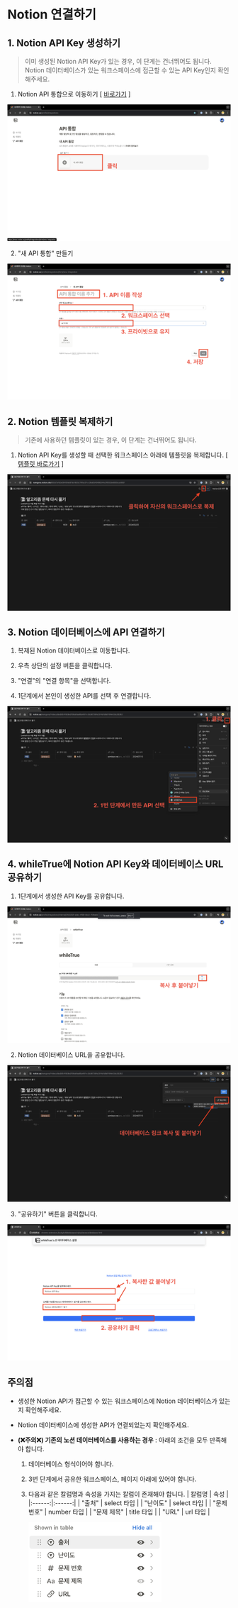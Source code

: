 # Notion 연결하기

## 1. Notion API Key 생성하기

> 이미 생성된 Notion API Key가 있는 경우, 이 단계는 건너뛰어도 됩니다.
> Notion 데이터베이스가 있는 워크스페이스에 접근할 수 있는 API Key인지 확인해주세요.

1. Notion API 통합으로 이동하기 [ [바로가기](https://www.notion.so/profile/integrations) ]

![Notion API 통합으로 이동](./docs/guide-screenshots/guide-1.png)

2. "새 API 통합" 만들기

![새 API 통합 만들기](./docs/guide-screenshots/guide-2.png)

## 2. Notion 템플릿 복제하기

> 기존에 사용하던 템플릿이 있는 경우, 이 단계는 건너뛰어도 됩니다.

1. Notion API Key를 생성할 때 선택한 워크스페이스 아래에 템플릿을 복제합니다. [ [템플릿 바로가기](https://modisfive.notion.site/603d7afd2e3040feb97bb1830c791bc5?v=28a0546466244c3f9032e0850cce092f&pvs=4) ]

![템플릿 복제](./docs/guide-screenshots/guide-3.png)

## 3. Notion 데이터베이스에 API 연결하기

1. 복제된 Notion 데이터베이스로 이동합니다.

2. 우측 상단의 설정 버튼을 클릭합니다.

3. "연결"의 "연결 항목"을 선택합니다.

4. 1단계에서 본인이 생성한 API를 선택 후 연결합니다.

![설정 버튼 클릭](./docs/guide-screenshots/guide-4.png)

## 4. whileTrue에 Notion API Key와 데이터베이스 URL 공유하기

1. 1단계에서 생성한 API Key를 공유합니다.

![노션 링크 공유](./docs/guide-screenshots/guide-5.png)

2. Notion 데이터베이스 URL을 공유합니다.

![노션 링크 공유](./docs/guide-screenshots/guide-6.png)

3. "공유하기" 버튼을 클릭합니다.

![노션 링크 공유](./docs/guide-screenshots/guide-7.png)

## 주의점

- 생성한 Notion API가 접근할 수 있는 워크스페이스에 Notion 데이터베이스가 있는지 확인해주세요.

- Notion 데이터베이스에 생성한 API가 연결되었는지 확인해주세요.

- <b>(❌주의❌) 기존의 노션 데이터베이스를 사용하는 경우</b> : 아래의 조건을 모두 만족해야 합니다.

  1.  데이터베이스 형식이어야 합니다.
  2.  3번 단계에서 공유한 워크스페이스, 페이지 아래에 있어야 합니다.
  3.  다음과 같은 칼럼명과 속성을 가지는 칼럼이 존재해야 합니다.
      | 칼럼명 | 속성 |
      |:------:|:------:|
      | "출처" | select 타입 |
      | "난이도" | select 타입 |
      | "문제 번호" | number 타입 |
      | "문제 제목" | title 타입 |
      | "URL" | url 타입 |

      <img width="300" src="docs/columns.png"/>
